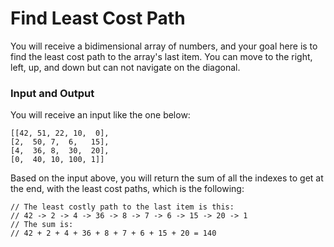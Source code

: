 # Find Least Cost Path

You will receive a bidimensional array of numbers, and your goal here is to find the least cost path to the array's last item.
You can move to the right, left, up, and down but can not navigate on the diagonal.

### Input and Output

You will receive an input like the one below:

```
[[42, 51, 22, 10,  0],
[2,  50, 7,  6,   15],
[4,  36, 8,  30,  20],
[0,  40, 10, 100, 1]]
```

Based on the input above, you will return the sum of all the indexes to get at the end, with the least cost paths, which is the following:

```
// The least costly path to the last item is this:
// 42 -> 2 -> 4 -> 36 -> 8 -> 7 -> 6 -> 15 -> 20 -> 1
// The sum is:
// 42 + 2 + 4 + 36 + 8 + 7 + 6 + 15 + 20 = 140
```
